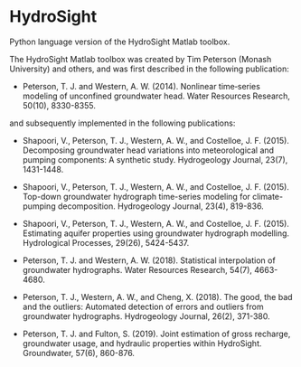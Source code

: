 # HydroSight
Python language version of the HydroSight Matlab toolbox. 

The HydroSight Matlab toolbox was created by Tim Peterson (Monash University) and others, and was first described in the following publication:

* Peterson, T. J. and Western, A. W. (2014). Nonlinear time‐series modeling of unconfined groundwater head. Water Resources Research, 50(10), 8330-8355.

and subsequently implemented in the following publications: 

* Shapoori, V., Peterson, T. J., Western, A. W., and Costelloe, J. F. (2015). Decomposing groundwater head variations into meteorological and pumping components: A synthetic study. Hydrogeology Journal, 23(7), 1431-1448.

* Shapoori, V., Peterson, T. J., Western, A. W., and Costelloe, J. F. (2015). Top-down groundwater hydrograph time-series modeling for climate-pumping decomposition. Hydrogeology Journal, 23(4), 819-836.

* Shapoori, V., Peterson, T. J., Western, A. W., and Costelloe, J. F. (2015). Estimating aquifer properties using groundwater hydrograph modelling. Hydrological Processes, 29(26), 5424-5437.

* Peterson, T. J. and Western, A. W. (2018). Statistical interpolation of groundwater hydrographs. Water Resources Research, 54(7), 4663-4680.

* Peterson, T. J., Western, A. W., and Cheng, X. (2018). The good, the bad and the outliers: Automated detection of errors and outliers from groundwater hydrographs. Hydrogeology Journal, 26(2), 371-380.

* Peterson, T. J. and Fulton, S. (2019). Joint estimation of gross recharge, groundwater usage, and hydraulic properties within HydroSight. Groundwater, 57(6), 860-876.
